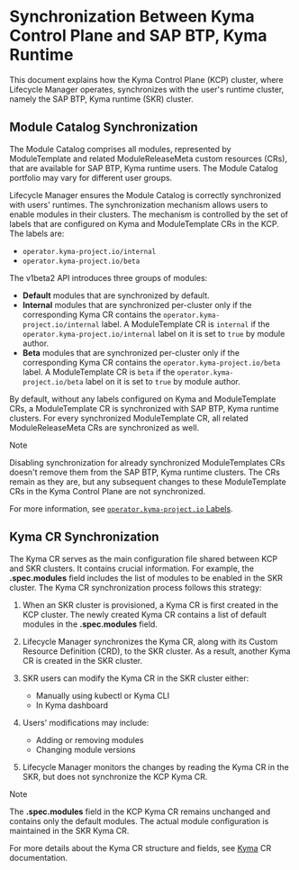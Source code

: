 # Synchronization Between Kyma Control Plane and SAP BTP, Kyma Runtime

This document explains how the Kyma Control Plane (KCP) cluster, where Lifecycle Manager operates, synchronizes with the user's runtime cluster, namely the SAP BTP, Kyma runtime (SKR) cluster.

## Module Catalog Synchronization

The Module Catalog comprises all modules, represented by ModuleTemplate and related ModuleReleaseMeta custom resources (CRs), that are available for SAP BTP, Kyma runtime users. The Module Catalog portfolio may vary for different user groups.

Lifecycle Manager ensures the Module Catalog is correctly synchronized with users' runtimes. The synchronization mechanism allows users to enable modules in their clusters. The mechanism is controlled by the set of labels that are configured on Kyma and ModuleTemplate CRs in the KCP. The labels are:
* `operator.kyma-project.io/internal`
* `operator.kyma-project.io/beta`

The v1beta2 API introduces three groups of modules:

* **Default** modules that are synchronized by default.
* **Internal** modules that are synchronized per-cluster only if the corresponding Kyma CR contains the `operator.kyma-project.io/internal` label. A ModuleTemplate CR is `internal` if the `operator.kyma-project.io/internal` label on it is set to `true` by module author.
* **Beta** modules that are synchronized per-cluster only if the corresponding Kyma CR contains the `operator.kyma-project.io/beta` label. A ModuleTemplate CR is `beta` if the `operator.kyma-project.io/beta` label on it is set to `true` by module author.

By default, without any labels configured on Kyma and ModuleTemplate CRs, a ModuleTemplate CR is synchronized with SAP BTP, Kyma runtime clusters. For every synchronized ModuleTemplate CR, all related ModuleReleaseMeta CRs are synchronized as well.

> [!Note]
> Disabling synchronization for already synchronized ModuleTemplates CRs doesn't remove them from the SAP BTP, Kyma runtime clusters. The CRs remain as they are, but any subsequent changes to these ModuleTemplate CRs in the Kyma Control Plane are not synchronized.

For more information, see [`operator.kyma-project.io` Labels](./resources/01-kyma.md#operatorkyma-projectio-labels).

## Kyma CR Synchronization

The Kyma CR serves as the main configuration file shared between KCP and SKR clusters. It contains crucial information. For example, the **.spec.modules** field includes the list of modules to be enabled in the SKR cluster. The Kyma CR synchronization process follows this strategy:

1. When an SKR cluster is provisioned, a Kyma CR is first created in the KCP cluster. The newly created Kyma CR contains a list of default modules in the **.spec.modules** field.

2. Lifecycle Manager synchronizes the Kyma CR, along with its Custom Resource Definition (CRD), to the SKR cluster. As a result, another Kyma CR is created in the SKR cluster.

3. SKR users can modify the Kyma CR in the SKR cluster either:
    - Manually using kubectl or Kyma CLI
    - In Kyma dashboard

4. Users' modifications may include:
    - Adding or removing modules
    - Changing module versions

5. Lifecycle Manager monitors the changes by reading the Kyma CR in the SKR, but does not synchronize the KCP Kyma CR.

> [!Note]
> The **.spec.modules** field in the KCP Kyma CR remains unchanged and contains only the default modules. The actual module configuration is maintained in the SKR Kyma CR.

For more details about the Kyma CR structure and fields, see [Kyma](./resources/01-kyma.md) CR documentation.
